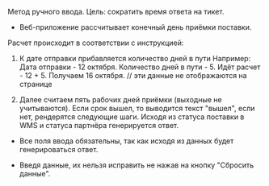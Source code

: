Метод ручного ввода.
Цель: сократить время ответа на тикет.

- Веб-приложение рассчитывает конечный день приёмки поставки.

Расчет происходит в соответствии с инструкцией:

1. К дате отправки прибавляется количество дней в пути
   Например:
   Дата отправки - 12 октября.
   Количество дней в пути - 5.
   Идёт расчет - 12 + 5.
   Получаем 16 октября. // эти данные не отображаются на странице

2. Далее считаем пять рабочих дней приёмки (выходные не учитываются).
   Если срок вышел, то выводится текст "вышел", если нет, рендерятся следующие шаги.
   Исходя из статуса поставки в WMS и статуса партнёра генерируется ответ.

- Все поля ввода обязательны, так как исходя из данных будет генерироваться ответ.

- Введя данные, их нельзя исправить не нажав на кнопку "Сбросить данные".
